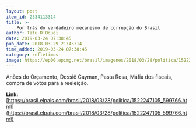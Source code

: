 ```yaml
---
layout: post
item_id: 2534113314
title: >-
    Por trás do verdadeiro mecanismo de corrupção do Brasil
author: Tatu D'Oquei
date: 2019-03-24 07:38:45
pub_date: 2018-03-29 21:45:14
time_added: 2019-03-24 07:38:45
category: refletimos
image: https://ep00.epimg.net/brasil/imagenes/2018/03/28/politica/1522247105_599766_1522280497_rrss_normal.jpg
---
```


Anões do Orçamento, Dossiê Cayman, Pasta Rosa, Máfia dos fiscais, compra de votos para a reeleição.

**Link:** [https://brasil.elpais.com/brasil/2018/03/28/politica/1522247105_599766.html](https://brasil.elpais.com/brasil/2018/03/28/politica/1522247105_599766.html)

